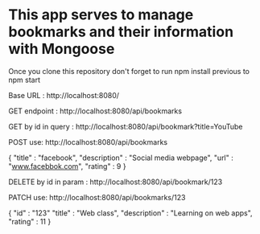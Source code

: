 <h1>This app serves to manage bookmarks and their information with Mongoose</h1>
<p>Once you clone this repository don't forget to run npm install previous to npm start </p>


<p>Base URL : http://localhost:8080/ </p>
<p>GET endpoint : http://localhost:8080/api/bookmarks </p>
<p>GET by id in query : http://localhost:8080/api/bookmark?title=YouTube </p>
<p>POST  use:
http://localhost:8080/api/bookmarks

{
	"title" : "facebook",
	"description" : "Social media webpage",
	"url" : "www.facebbok.com",
	"rating" : 9
} </p>
<p>DELETE by id in param : http://localhost:8080/api/bookmark/123 </p>

<p>PATCH  use:
http://localhost:8080/api/bookmarks/123

{
    "id" : "123"
	"title" : "Web class",
	"description" : "Learning on web apps",
	"rating" : 11
} </p>